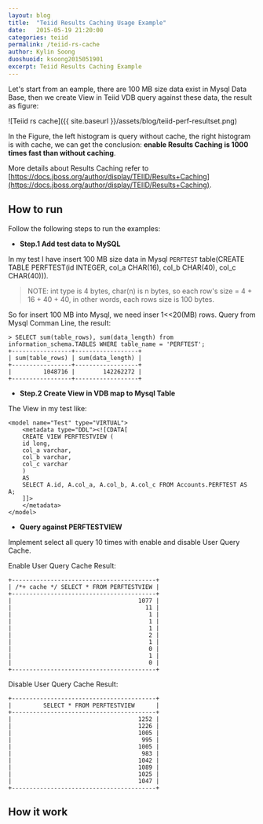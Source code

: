```yaml
---
layout: blog
title:  "Teiid Results Caching Usage Example"
date:   2015-05-19 21:20:00
categories: teiid
permalink: /teiid-rs-cache
author: Kylin Soong
duoshuoid: ksoong2015051901
excerpt: Teiid Results Caching Example
---
```


Let's start from an eample, there are 100 MB size data exist in Mysql Data Base, then we create View in Teiid VDB query against these data, the result as figure: 

![Teiid rs cache]({{ site.baseurl }}/assets/blog/teiid-perf-resultset.png)

In the Figure, the left histogram is query without cache, the right histogram is with cache, we can get the conclusion: **enable Results Caching is 1000 times fast than without caching**.

More details about Results Caching refer to [https://docs.jboss.org/author/display/TEIID/Results+Caching](https://docs.jboss.org/author/display/TEIID/Results+Caching).

## How to run 

Follow the following steps to run the examples:

* **Step.1 Add test data to MySQL**

In my test I have insert 100 MB size data in Mysql `PERFTEST` table(CREATE TABLE PERFTEST(id INTEGER, col_a CHAR(16), col_b CHAR(40), col_c CHAR(40))).

> NOTE: int type is 4 bytes, char(n) is n bytes, so each row's size = 4 + 16 + 40 + 40, in other words, each rows size is 100 bytes.

So for insert 100 MB into Mysql, we need inser 1<<20(MB) rows. Query from Mysql Comman Line, the result:

~~~
> SELECT sum(table_rows), sum(data_length) from information_schema.TABLES WHERE table_name = 'PERFTEST';
+-----------------+------------------+
| sum(table_rows) | sum(data_length) |
+-----------------+------------------+
|         1048716 |        142262272 |
+-----------------+------------------+
~~~ 

* **Step.2 Create View in VDB map to Mysql Table**

The View in my test like:

~~~
<model name="Test" type="VIRTUAL">
	<metadata type="DDL"><![CDATA[
	CREATE VIEW PERFTESTVIEW (
	id long,
	col_a varchar,
	col_b varchar,
	col_c varchar
	)
	AS
	SELECT A.id, A.col_a, A.col_b, A.col_c FROM Accounts.PERFTEST AS A;
	]]>
	</metadata>
</model>
~~~

* **Query against PERFTESTVIEW**

Implement select all query 10 times with enable and disable User Query Cache.

Enable User Query Cache Result:

~~~
+-----------------------------------------+
| /*+ cache */ SELECT * FROM PERFTESTVIEW |
+-----------------------------------------+
|                                    1077 |
|                                      11 |
|                                       1 |
|                                       1 |
|                                       1 |
|                                       2 |
|                                       1 |
|                                       0 |
|                                       1 |
|                                       0 |
+-----------------------------------------+
~~~

Disable User Query Cache Result:

~~~
+-----------------------------------------+
|         SELECT * FROM PERFTESTVIEW      |
+-----------------------------------------+
|                                    1252 |
|                                    1226 |
|                                    1005 |
|                                     995 |
|                                    1005 |
|                                     983 |
|                                    1042 |
|                                    1089 |
|                                    1025 |
|                                    1047 |
+-----------------------------------------+
~~~

## How it work
